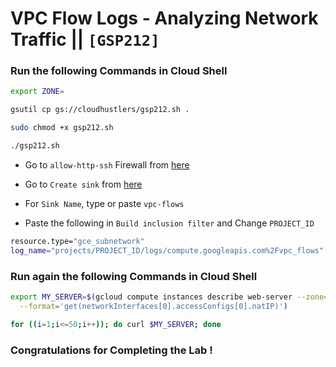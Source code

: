 # VPC Flow Logs - Analyzing Network Traffic || `[GSP212]`

### Run the following Commands in Cloud Shell
```bash
export ZONE=
```

```bash
gsutil cp gs://cloudhustlers/gsp212.sh .

sudo chmod +x gsp212.sh

./gsp212.sh
```

* Go to `allow-http-ssh` Firewall from [here](https://console.cloud.google.com/net-security/firewall-manager/firewall-policies/details/allow-http-ssh?)

* Go to `Create sink` from [here](https://console.cloud.google.com/logs/router/sink?)

* For `Sink Name`, type or paste `vpc-flows` 

* Paste the following in `Build inclusion filter` and Change `PROJECT_ID`

```bash
resource.type="gce_subnetwork"
log_name="projects/PROJECT_ID/logs/compute.googleapis.com%2Fvpc_flows"
```

### Run again the following Commands in Cloud Shell

```bash
export MY_SERVER=$(gcloud compute instances describe web-server --zone=$ZONE \
  --format='get(networkInterfaces[0].accessConfigs[0].natIP)')

for ((i=1;i<=50;i++)); do curl $MY_SERVER; done
```

### Congratulations for Completing the Lab !